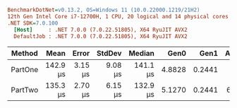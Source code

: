 ``` ini

BenchmarkDotNet=v0.13.2, OS=Windows 11 (10.0.22000.1219/21H2)
12th Gen Intel Core i7-12700H, 1 CPU, 20 logical and 14 physical cores
.NET SDK=7.0.100
  [Host]     : .NET 7.0.0 (7.0.22.51805), X64 RyuJIT AVX2
  DefaultJob : .NET 7.0.0 (7.0.22.51805), X64 RyuJIT AVX2


```
|  Method |     Mean |   Error |  StdDev |   Median |   Gen0 |   Gen1 | Allocated |
|-------- |---------:|--------:|--------:|---------:|-------:|-------:|----------:|
| PartOne | 142.9 μs | 3.15 μs | 9.08 μs | 141.1 μs | 4.8828 | 0.2441 |   60.8 KB |
| PartTwo | 135.3 μs | 2.70 μs | 6.15 μs | 132.9 μs | 5.1270 | 0.2441 |  63.12 KB |
